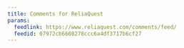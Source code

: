 ```yaml
---
title: Comments for ReliaQuest
params:
  feedlink: https://www.reliaquest.com/comments/feed/
  feedid: 07972cb6608278ccc6a4df3717b6cf27
---
```

